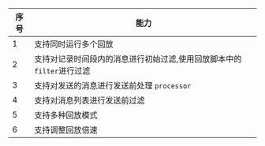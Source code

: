 | 序号 | 能力                                                                  |
| ---- | --------------------------------------------------------------------- |
| 1    | 支持同时运行多个回放                                                  |
| 2    | 支持对记录时间段内的消息进行初始过滤,使用回放脚本中的`filter`进行过滤 |
| 3    | 支持对发送的消息进行发送前处理 `processor`                            |
| 4    | 支持对消息列表进行发送前过滤                                          |
| 5    | 支持多种回放模式                                                      |
| 6    | 支持调整回放倍速                                                      |
